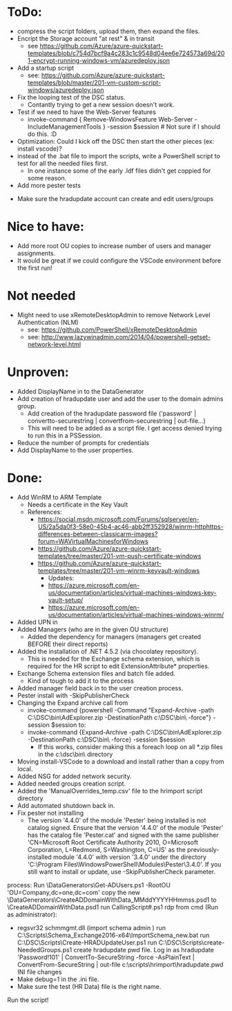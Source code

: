 # ToDo:
* compress the script folders, upload them, then expand the files.
* Encript the Storage account "at rest" & in transit
  * see https://github.com/Azure/azure-quickstart-templates/blob/c754d7bcf9a4c283c1c9548d04ee6e724573a69d/201-encrypt-running-windows-vm/azuredeploy.json
* Add a startup script
   * see: https://github.com/Azure/azure-quickstart-templates/blob/master/201-vm-custom-script-windows/azuredeploy.json
* Fix the looping test of the DSC status.
  * Contantly trying to get a new session doesn't work.
* Test if we need to have the Web-Server features
  * invoke-command { Remove-WindowsFeature Web-Server -IncludeManagementTools } -session $session  # Not sure if I should do this. :D
* Optimization: Could I kick off the DSC then start the other pieces (ex: install vscode)?
* instead of the .bat file to import the scripts, write a PowerShell script to test for all the needed files first.
  * In one instance some of the early .ldf files didn't get coppied for some reason.
* Add more pester tests
 - Make sure the hradupdate account can create and edit users/groups


# Nice to have:
* Add more root OU copies to increase number of users and manager assignments.
* It would be great if we could configure the VSCode environment before the first run!


# Not needed
* Might need to use xRemoteDesktopAdmin to remove Network Level Authentication (NLM)
  * see: https://github.com/PowerShell/xRemoteDesktopAdmin
  * see: http://www.lazywinadmin.com/2014/04/powershell-getset-network-level.html


# Unproven:
* Added DisplayName in to the DataGenerator
* Add creation of hradupdate user and add the user to the domain admins group.
   * Add creation of the hradupdate password file ('password' | convertto-securestring | convertfrom-securestring | out-file...)
   * This will need to be added as a script file. I get access denied trying to run this in a PSSession.
* Reduce the number of prompts for credentials
* Add DisplayName to the user properties.


# Done:
* Add WinRM to ARM Template
  * Needs a certificate in the Key Vault
  * References:
     * https://social.msdn.microsoft.com/Forums/sqlserver/en-US/2a5da0f3-58e0-45b4-ac46-abb2ff352928/winrm-httphttps-differences-between-classicarm-images?forum=WAVirtualMachinesforWindows
     * https://github.com/Azure/azure-quickstart-templates/tree/master/201-vm-push-certificate-windows
     * https://github.com/Azure/azure-quickstart-templates/tree/master/201-vm-winrm-keyvault-windows
        * Updates:
        * https://azure.microsoft.com/en-us/documentation/articles/virtual-machines-windows-key-vault-setup/
        * https://azure.microsoft.com/en-us/documentation/articles/virtual-machines-windows-winrm/
* Added UPN in
* Added Managers (who are in the given OU structure)
  * Added the dependency for managers (managers get created BEFORE their direct reports)
* Added the installation of .NET 4.5.2 (via chocolatey repository).
  * This is needed for the Exchange schema extension, which is required for the HR script to edit ExtensionAttribute* properties.
* Exchange Schema extension files and batch file added.
   * Kind of tough to add it to the process
* Added manager field back in to the user creation process.
* Pester install with -SkipPublisherCheck
* Changing the Expand archive call from
   * invoke-command {powershell -Command "Expand-Archive -path C:\DSC\bin\AdExplorer.zip -DestinationPath c:\DSC\bin\ -force"} -session $session
  to:
  * invoke-command {Expand-Archive -path C:\DSC\bin\AdExplorer.zip -DestinationPath c:\DSC\bin\ -force} -session $session
    * If this works, consider making this a foreach loop on all *.zip files in the c:\dsc\bin\ directory
* Moving install-VSCode to a download and install rather than a copy from local.
* Added NSG for added network security.
* Added needed groups creation script.
* Added the 'ManualOverrides_temp.csv' file to the hrimport script directory
* Add automated shutdown back in.
* Fix pester not installing 
  - The version '4.4.0' of the module 'Pester' being installed is not catalog signed. Ensure that the version '4.4.0' of the module 'Pester' has the catalog file 'Pester.cat' and signed with the same publisher 'CN=Microsoft Root Certificate Authority 2010, O=Microsoft Corporation, L=Redmond, S=Washington, C=US' as the previously-installed module '4.4.0' with version '3.4.0' under the directory 'C:\Program Files\WindowsPowerShell\Modules\Pester\3.4.0'. If you still want to install or update, use -SkipPublisherCheck parameter.


process:
Run \DataGenerators\Get-ADUsers.ps1 -RootOU 'OU=Company,dc=one,dc=com'
copy the new \DataGenerators\CreateADDomainWithData_MMddYYYYHHmmss.psd1 to \CreateADDomainWithData.psd1
run CallingScript#.ps1
rdp
from cmd (Run as administrator):
 - regsvr32 schmmgmt.dll  (import schema admin )
run C:\Scripts\Schema_Exchange2016-x64\ImportSchema_new.bat
run C:\DSC\Scripts\Create-HRADUpdateUser.ps1
run C:\DSC\Scripts\create-NeededGroups.ps1
create hradupdate pwd file.
  Log in as hradupdate
  'Password!101' | ConvertTo-SecureString -force -AsPlainText | ConvertFrom-SecureString | out-file c:\scripts\hrimport\hradupdate.pwd
INI file changes
 - Make debug=1 in the .ini file.
 - Make sure the test (HR Data) file is the right name.

Run the script!